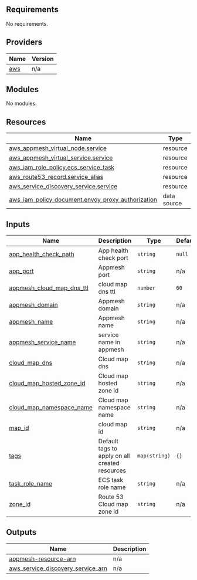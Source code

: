 <!-- markdownlint-disable -->
## Requirements

No requirements.

## Providers

| Name | Version |
|------|---------|
| <a name="provider_aws"></a> [aws](#provider\_aws) | n/a |

## Modules

No modules.

## Resources

| Name | Type |
|------|------|
| [aws_appmesh_virtual_node.service](https://registry.terraform.io/providers/hashicorp/aws/latest/docs/resources/appmesh_virtual_node) | resource |
| [aws_appmesh_virtual_service.service](https://registry.terraform.io/providers/hashicorp/aws/latest/docs/resources/appmesh_virtual_service) | resource |
| [aws_iam_role_policy.ecs_service_task](https://registry.terraform.io/providers/hashicorp/aws/latest/docs/resources/iam_role_policy) | resource |
| [aws_route53_record.service_alias](https://registry.terraform.io/providers/hashicorp/aws/latest/docs/resources/route53_record) | resource |
| [aws_service_discovery_service.service](https://registry.terraform.io/providers/hashicorp/aws/latest/docs/resources/service_discovery_service) | resource |
| [aws_iam_policy_document.envoy_proxy_authorization](https://registry.terraform.io/providers/hashicorp/aws/latest/docs/data-sources/iam_policy_document) | data source |

## Inputs

| Name | Description | Type | Default | Required |
|------|-------------|------|---------|:--------:|
| <a name="input_app_health_check_path"></a> [app\_health\_check\_path](#input\_app\_health\_check\_path) | App health check port | `string` | `null` | no |
| <a name="input_app_port"></a> [app\_port](#input\_app\_port) | Appmesh port | `string` | n/a | yes |
| <a name="input_appmesh_cloud_map_dns_ttl"></a> [appmesh\_cloud\_map\_dns\_ttl](#input\_appmesh\_cloud\_map\_dns\_ttl) | cloud map dns ttl | `number` | `60` | no |
| <a name="input_appmesh_domain"></a> [appmesh\_domain](#input\_appmesh\_domain) | Appmesh domain | `string` | n/a | yes |
| <a name="input_appmesh_name"></a> [appmesh\_name](#input\_appmesh\_name) | Appmesh name | `string` | n/a | yes |
| <a name="input_appmesh_service_name"></a> [appmesh\_service\_name](#input\_appmesh\_service\_name) | service name in appmesh | `string` | n/a | yes |
| <a name="input_cloud_map_dns"></a> [cloud\_map\_dns](#input\_cloud\_map\_dns) | Cloud map dns | `string` | n/a | yes |
| <a name="input_cloud_map_hosted_zone_id"></a> [cloud\_map\_hosted\_zone\_id](#input\_cloud\_map\_hosted\_zone\_id) | Cloud map hosted zone id | `string` | n/a | yes |
| <a name="input_cloud_map_namespace_name"></a> [cloud\_map\_namespace\_name](#input\_cloud\_map\_namespace\_name) | Cloud map namespace name | `string` | n/a | yes |
| <a name="input_map_id"></a> [map\_id](#input\_map\_id) | cloud map id | `string` | n/a | yes |
| <a name="input_tags"></a> [tags](#input\_tags) | Default tags to apply on all created resources | `map(string)` | `{}` | no |
| <a name="input_task_role_name"></a> [task\_role\_name](#input\_task\_role\_name) | ECS task role name | `string` | n/a | yes |
| <a name="input_zone_id"></a> [zone\_id](#input\_zone\_id) | Route 53 Cloud map zone id | `string` | n/a | yes |

## Outputs

| Name | Description |
|------|-------------|
| <a name="output_appmesh-resource-arn"></a> [appmesh-resource-arn](#output\_appmesh-resource-arn) | n/a |
| <a name="output_aws_service_discovery_service_arn"></a> [aws\_service\_discovery\_service\_arn](#output\_aws\_service\_discovery\_service\_arn) | n/a |
<!-- markdownlint-restore -->
